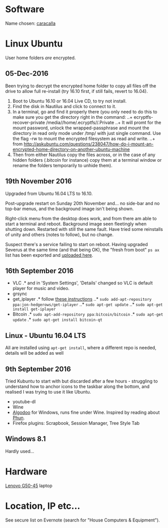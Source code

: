 # Software

Name chosen: [caracalla](http://www.roman-emperors.org/caracala.htm)

# Linux Ubuntu
User home folders *are* encrypted.

## 05-Dec-2016
Been trying to decrypt the encrypted home folder to copy all files off the drive to allow full re-install (try 16.10 first, if still fails, revert to 16.04).

1. Boot to Ubuntu 16.10 or 16.04 Live CD, to try not install.
2. Find the disk in Nautilus and click to connect to it.
3. In a terminal, go and find it properly there (you only need to do this to make sure you get the directory right in the command:
..+ ecryptfs-recover-private /media/<UUID>/home/.ecryptfs/<USERNAME>/.Private
..+ It will promt for the mount password, unlock the wrapped-passphrase and mount the directory in read only mode under /tmp/ with just single command. Use the flag -rw to mount the encrypted filesystem as read and write.
..+ from http://askubuntu.com/questions/238047/how-do-i-mount-an-encrypted-home-directory-on-another-ubuntu-machine
4. Then from either Nautilus copy the files across, or in the case of any hidden folders (.bitcoin for instance) copy them at a terminal window or rename the folders temporarily to unhide them).


## 19th November 2016
Upgraded from Ubuntu 16.04 LTS to 16.10.

Post-upgrade restart on Sunday 20th November and... no side-bar and no top-bar menus, and the background image isn't being shown.

Right-click menu from the desktop does work, and from there am able to start a terminal and reboot.  Background image seen fleetingly when shutting down.  Restarted with still the same fault.  Have tried some reinstalls of unity and others (notes to follow), but no change.

Suspect there's a service failing to start on reboot.  Having upgraded Severus at the same time (and that being OK), the "fresh from boot" `ps ax` list has been exported and [uploaded here](https://github.com/cjjmccray/home_machines/blob/master/severus_process_list.txt).

## 16th September 2016
* VLC
.* and in 'System Settings', 'Details' changed so VLC is default player for music and video.
* grsync
* get_iplayer
.* follow [these instructions](http://www.christopherdowning.co.uk/2012/01/11/a-basic-get_iplayer-tutorial/)
..* `sudo add-apt-repository ppa:jon-hedgerows/get-iplayer`
..* `sudo apt-get update`
..* `sudo apt-get install get-iplayer`
* Bitcoin
.* `sudo apt-add-repository ppa:bitcoin/bitcoin`
.* `sudo apt-get update`
.* `sudo apt-get install bitcoin-qt`

## Linux - Ubuntu 16.04 LTS
All are installed using `apt-get install`, where a different repo is needed, details will be added as well
## 9th September 2016
Tried Kubuntu to start with but discarded after a few hours - struggling to understand how to anchor icons to the taskbar along the bottom, and realised I was trying to use it like Ubuntu.
* youtube-dl
* Wine
* [Algodoo](http://www.algodoo.com/) for Windows, runs fine under Wine.  Inspired by reading about [Phun](https://en.wikipedia.org/wiki/Phun).
* Firefox plugins: Scrapbook, Session Manager, Tree Style Tab

## Windows 8.1
Hardly used...


# Hardware
[Lenovo G50-45](http://shop.lenovo.com/gb/en/laptops/lenovo/g-series/g50-45/) laptop


# Location, IP etc...
See secure list on Evernote (search for "House Computers & Equipment").
